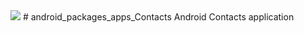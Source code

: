 <img src="https://raw.github.com/TeamBliss-LP/android/lp5.1/bliss-logo.png">
# android_packages_apps_Contacts
Android Contacts application
